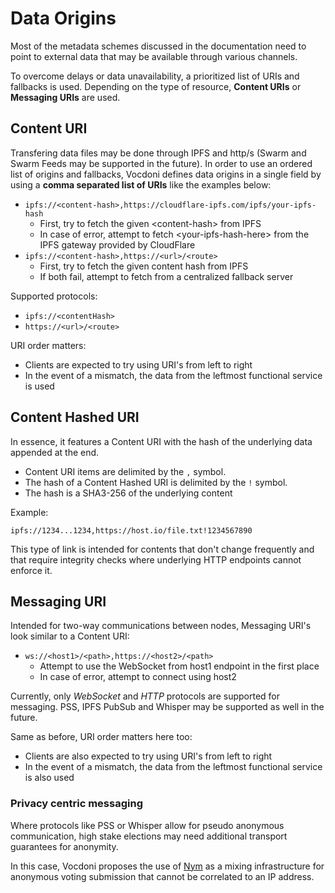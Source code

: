 # Data Origins

Most of the metadata schemes discussed in the documentation need to point to external data that may be available through various channels.

To overcome delays or data unavailability, a prioritized list of URIs and fallbacks is used. Depending on the type of resource, **Content URIs** or **Messaging URIs** are used.

## Content URI

Transfering data files may be done through IPFS and http/s (Swarm and Swarm Feeds may be supported in the future). In order to use an ordered list of origins and fallbacks, Vocdoni defines data origins in a single field by using a **comma separated list of URIs** like the examples below:

- `ipfs://<content-hash>,https://cloudflare-ipfs.com/ipfs/your-ipfs-hash`
    - First, try to fetch the given &lt;content-hash&gt; from IPFS
    - In case of error, attempt to fetch &lt;your-ipfs-hash-here&gt; from the IPFS gateway provided by CloudFlare
- `ipfs://<content-hash>,https://<url>/<route>`
    - First, try to fetch the given content hash from IPFS
    - If both fail, attempt to fetch from a centralized fallback server

Supported protocols:

- `ipfs://<contentHash>`
- `https://<url>/<route>`

URI order matters:
- Clients are expected to try using URI's from left to right
- In the event of a mismatch, the data from the leftmost functional service is used

## Content Hashed URI

In essence, it features a Content URI with the hash of the underlying data appended at the end. 

- Content URI items are delimited by the `,` symbol.
- The hash of a Content Hashed URI is delimited by the `!` symbol.
- The hash is a SHA3-256 of the underlying content

Example:

```
ipfs://1234...1234,https://host.io/file.txt!1234567890
```

This type of link is intended for contents that don't change frequently and that require integrity checks where underlying HTTP endpoints cannot enforce it.

## Messaging URI

Intended for two-way communications between nodes, Messaging URI's look similar to a Content URI:

- `ws://<host1>/<path>,https://<host2>/<path>`
    - Attempt to use the WebSocket from host1 endpoint in the first place
    - In case of error, attempt to connect using host2

Currently, only *WebSocket* and *HTTP* protocols are supported for messaging. PSS, IPFS PubSub and Whisper may be supported as well in the future.

Same as before, URI order matters here too:
- Clients are also expected to try using URI's from left to right
- In the event of a mismatch, the data from the leftmost functional service is also used

### Privacy centric messaging

Where protocols like PSS or Whisper allow for pseudo anonymous communication, high stake elections may need additional transport guarantees for anonymity.

In this case, Vocdoni proposes the use of [Nym](https://nymtech.net/) as a mixing infrastructure for anonymous voting submission that cannot be correlated to an IP address.


